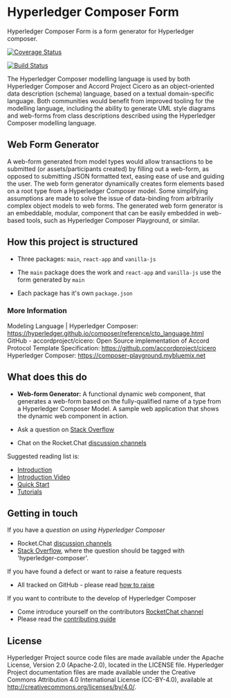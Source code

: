 # Hyperledger Composer Form

Hyperledger Composer Form is a form generator for Hyperledger composer.

[![Coverage Status](https://coveralls.io/repos/github/uchibeke/composer-form/badge.svg?branch=master)](https://coveralls.io/github/uchibeke/composer-form?branch=master)

[![Build Status](https://travis-ci.com/uchibeke/composer-form.svg?branch=master)](https://travis-ci.com/uchibeke/composer-form)

The Hyperledger Composer modelling language is used by both Hyperledger Composer and Accord Project Cicero as an object-oriented data description (schema) language, based on a textual domain-specific language. Both communities would benefit from improved tooling for the modelling language, including the ability to generate UML style diagrams and web-forms from class descriptions described using the Hyperledger Composer modelling language.

## Web Form Generator

A web-form generated from model types would allow transactions to be submitted (or assets/participants created) by filling out a web-form, as opposed to submitting JSON formatted text, easing ease of use and guiding the user. The web form generator dynamically creates form elements based on a root type from a Hyperledger Composer model. Some simplifying assumptions are made to solve the issue of data-binding from arbitrarily complex object models to web forms. The generated web form generator is an embeddable, modular, component that can be easily embedded in web-based tools, such as Hyperledger Composer Playground, or similar.

## How this project is structured

- Three packages: `main`, `react-app` and `vanilla-js`

- The `main` package does the work and `react-app` and `vanilla-js` use the form generated by `main`

- Each package has it's own `package.json`

### More Information

Modeling Language | Hyperledger Composer: https://hyperledger.github.io/composer/reference/cto_language.html
GitHub - accordproject/cicero: Open Source implementation of Accord Protocol Template Specification: https://github.com/accordproject/cicero
Hyperledger Composer: https://composer-playground.mybluemix.net

## What does this do

- **Web-form Generator:** A functional dynamic web component, that generates a web-form based on the fully-qualified name of a type from a Hyperledger Composer Model. A sample web application that shows the dynamic web component in action.

- Ask a question on [Stack Overflow](http://stackoverflow.com/questions/tagged/hyperledger-composer)
- Chat on the Rocket.Chat [discussion channels](https://chat.hyperledger.org/channel/composer)

Suggested reading list is:

- [Introduction](https://hyperledger.github.io/composer/latest/introduction/introduction.html)
- [Introduction Video](https://www.youtube.com/watch?v=fdFUsrsv5iw&t=23s)
- [Quick Start](https://hyperledger.github.io/composer/latest/installing/installing-index.html)
- [Tutorials](https://hyperledger.github.io/composer/latest/tutorials/tutorials.html)

## Getting in touch

If you have a *question on using Hyperledger Composer*
  - Rocket.Chat [discussion channels](https://chat.hyperledger.org/channel/composer)
  - [Stack Overflow](http://stackoverflow.com/questions/tagged/hyperledger-composer), where the question should be tagged with 'hyperledger-composer'.

If you have found a defect or want to raise a feature requests
  - All tracked on GitHub - please read [how to raise](./contrib-notes/raising-issues.md)

If you want to contribute to the develop of Hyperledger Composer
  - Come introduce yourself on the contributors [RocketChat channel](https://chat.hyperledger.org/channel/composer-dev)
  - Please read the [contributing guide](./CONTRIBUTING.md)

## License <a name="license"></a>
Hyperledger Project source code files are made available under the Apache License, Version 2.0 (Apache-2.0), located in the LICENSE file. Hyperledger Project documentation files are made available under the Creative Commons Attribution 4.0 International License (CC-BY-4.0), available at http://creativecommons.org/licenses/by/4.0/.
